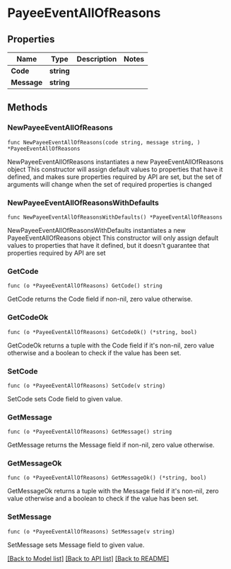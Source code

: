 # PayeeEventAllOfReasons

## Properties

Name | Type | Description | Notes
------------ | ------------- | ------------- | -------------
**Code** | **string** |  | 
**Message** | **string** |  | 

## Methods

### NewPayeeEventAllOfReasons

`func NewPayeeEventAllOfReasons(code string, message string, ) *PayeeEventAllOfReasons`

NewPayeeEventAllOfReasons instantiates a new PayeeEventAllOfReasons object
This constructor will assign default values to properties that have it defined,
and makes sure properties required by API are set, but the set of arguments
will change when the set of required properties is changed

### NewPayeeEventAllOfReasonsWithDefaults

`func NewPayeeEventAllOfReasonsWithDefaults() *PayeeEventAllOfReasons`

NewPayeeEventAllOfReasonsWithDefaults instantiates a new PayeeEventAllOfReasons object
This constructor will only assign default values to properties that have it defined,
but it doesn't guarantee that properties required by API are set

### GetCode

`func (o *PayeeEventAllOfReasons) GetCode() string`

GetCode returns the Code field if non-nil, zero value otherwise.

### GetCodeOk

`func (o *PayeeEventAllOfReasons) GetCodeOk() (*string, bool)`

GetCodeOk returns a tuple with the Code field if it's non-nil, zero value otherwise
and a boolean to check if the value has been set.

### SetCode

`func (o *PayeeEventAllOfReasons) SetCode(v string)`

SetCode sets Code field to given value.


### GetMessage

`func (o *PayeeEventAllOfReasons) GetMessage() string`

GetMessage returns the Message field if non-nil, zero value otherwise.

### GetMessageOk

`func (o *PayeeEventAllOfReasons) GetMessageOk() (*string, bool)`

GetMessageOk returns a tuple with the Message field if it's non-nil, zero value otherwise
and a boolean to check if the value has been set.

### SetMessage

`func (o *PayeeEventAllOfReasons) SetMessage(v string)`

SetMessage sets Message field to given value.



[[Back to Model list]](../README.md#documentation-for-models) [[Back to API list]](../README.md#documentation-for-api-endpoints) [[Back to README]](../README.md)



